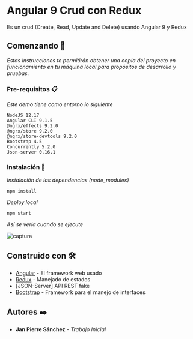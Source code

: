 # Angular 9 Crud con Redux

Es un crud (Create, Read, Update and Delete) usando Angular 9 y Redux

## Comenzando 🚀

_Estas instrucciones te permitirán obtener una copia del proyecto en funcionamiento en tu máquina local para propósitos de desarrollo y pruebas._

### Pre-requisitos 📋

_Este demo tiene como entorno lo siguiente_

```
NodeJS 12.17
Angular CLI 9.1.5
@ngrx/effects 9.2.0
@ngrx/store 9.2.0
@ngrx/store-devtools 9.2.0
Bootstrap 4.5
Concurrently 5.2.0
Json-server 0.16.1
```

### Instalación 🔧
_Instalación de las dependencias (node_modules)_

```
npm install
```

_Deploy local_

```
npm start
```

_Así se veria cuando se ejecute_

![captura](https://user-images.githubusercontent.com/8071610/85343460-83678780-b4b2-11ea-9889-deae12d6f553.PNG)

## Construido con 🛠️
* [Angular](https://angular.io/) - El framework web usado
* [Redux](https://es.redux.js.org/) - Manejado de estados
* [JSON-Server] API REST fake
* [Bootstrap](https://getbootstrap.com/) - Framework para el manejo de interfaces

## Autores ✒️

* **Jan Pierre Sánchez** - *Trabajo Inicial*